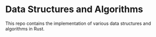 # Data Structures and Algorithms

This repo contains the implementation of various data structures and algorithms in Rust.
